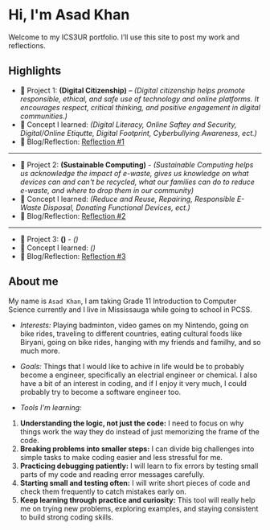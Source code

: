 # Hi, I'm Asad Khan
Welcome to my ICS3UR portfolio. I’ll use this site to post my work and reflections.

## Highlights
- 🔧 Project 1: **(Digital Citizenship)** – *(Digital citizenship helps promote responsible, ethical, and safe use of technology and online platforms. It encourages respect, critical thinking, and positive engagement in digital communities.)*
- 🧠 Concept I learned: *(Digital Literacy, Online Saftey and Security, Digital/Online Etiqutte, Digital Footprint, Cyberbullying Awareness, ect.)*
- 📝 Blog/Reflection: [Reflection #1](./posts/first_reflection.md)
---
- 🔧 Project 2: **(Sustainable Computing)** - *(Sustainable Computing helps us acknowledge the impact of e-waste, gives us knowledge on what devices can and can't be recycled, what our families can do to reduce e-waste, and where to drop them in our community)*
- 🧠 Concept I learned: *(Reduce and Reuse, Repairing, Responsible E-Waste Disposal, Donating Functional Devices, ect.)*
- 📝 Blog/Reflection: [Reflection #2](./posts/second_reflection.md)
---
- 🔧 Project 3: **()** - *()*
- 🧠 Concept I learned: *()*
- 📝 Blog/Reflection: [Reflection #3](./posts/third_reflection.md)

## About me
My name is `Asad Khan`, I am taking Grade 11 Introduction to Computer Science currently and I live in Mississauga while going to school in PCSS. 
- *Interests:* Playing badminton, video games on my Nintendo, going on bike rides, traveling to different countries, eating cultural foods like Biryani, going on bike rides, hanging with my friends and familhy, and so much more.
  
- *Goals:* Things that I would like to achive in life would be to probably become a engineer, specifically an electrial engineer or chemical. I also have a bit of an interest in coding, and if I enjoy it very much, I could probably try to become a software engineer too.
  
- *Tools I'm learning:*
1. **Understanding the logic, not just the code:** I need to focus on why things work the way they do instead of just memorizing the frame of the code.
2. **Breaking problems into smaller steps:** I can divide big challenges into simple tasks to make coding easier and less stressful for me.
3. **Practicing debugging patiently:** I will learn to fix errors by testing small parts of my code and reading error messages carefully.
4. **Starting small and testing often:** I will write short pieces of code and check them frequently to catch mistakes early on.
5. **Keep learning through practice and curiosity:** This tool will really help me on trying new problems, exploring examples, and staying consistent to build strong coding skills.
